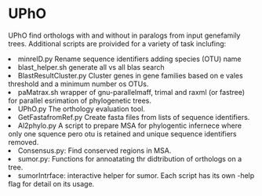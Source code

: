 # UPhO

UPhO find orthologs with and without in paralogs from input genefamily trees.
Additional scripts are proivided for a variety of task inclufing:
<li>minreID.py Rename sequence identifiers adding species (OTU) name
<li>blast_helper.sh generate all vs all blas search
<li>BlastResultCluster.py Cluster genes in gene families based on e vales threshold and a minimum number os OTUs.
<li>paMatrax.sh wrapper of gnu-parallelmaff, trimal and raxml (or fastree) for parallel esrimation of phylogenetic trees.
<li>UPhO.py The orthology evaluation tool. 
<li>GetFastafromRef.py Create fasta files from lists of sequence identifiers.
<li>Al2phylo.py A script to prepare MSA for phylogentic infernece where only one squence pero otu is retained and unique sequence identifiers removed.
<li>Consensus.py: Find conserved regions in MSA.
<li>sumor.py: Functions for annoatating thr didtribution of orthologs on a tree.
<li>sumorIntrface: interactive helper for sumor.
Each script has its own  -help flag for detail on its usage.

